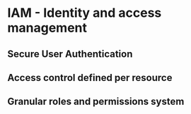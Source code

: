 # IAM - Identity and access management

## Secure User Authentication

## Access control defined per resource

## Granular roles and permissions system